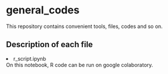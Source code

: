 # general_codes
This repository contains convenient tools, files, codes and so on.

## Description of each file
<li>r_script.ipynb</li>
On this notebook, R code can be run on google colaboratory.
